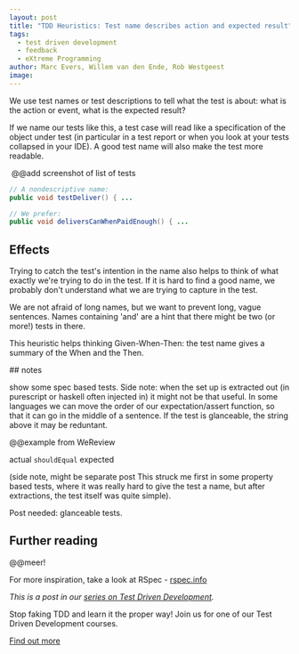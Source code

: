 ```yaml
---
layout: post
title: "TDD Heuristics: Test name describes action and expected result"
tags:
  - test driven development
  - feedback
  - eXtreme Programming
author: Marc Evers, Willem van den Ende, Rob Westgeest
image: 
---
```


We use test names or test descriptions to tell what the test is about: what is
the action or event, what is the expected result?

If we name our tests like this, a test case will read like a specification of
the object under test (in particular in a test report or when you look at your
tests collapsed in your IDE). A good test name will also make the test more
readable.

![]() @@add screenshot of list of tests


```java
// A nondescriptive name: 
public void testDeliver() { ...

// We prefer: 
public void deliversCanWhenPaidEnough() { ...
```

## Effects 

Trying to catch the test's intention in the name also helps to think of what
exactly we're trying to do in the test. If it is hard to find a good name, we
probably don't understand what we are trying to capture in the test.

We are not afraid of long names, but we want to prevent long, vague sentences.
Names containing 'and' are a hint that there might be two (or more!) tests 
in there.

This heuristic helps thinking Given-When-Then: the test name gives a summary 
of the When and the Then.

## notes

show some spec based tests.
Side note: when the set up is extracted out (in purescript or haskell often injected in) it might not be that useful. In some languages we can move the order of our expectation/assert function, so that it can go in the middle of a sentence. If the test is glanceable, the string above it may be reduntant.

@@example from WeReview

actual `shouldEqual` expected

(side note, might be separate post This struck me first in some property based tests, where it was really hard to give the test a name, but after extractions, the test itself was quite simple).

Post needed: glanceable tests.

## Further reading

@@meer!


For more inspiration, take a look at RSpec - [rspec.info](http://rspec.info/)


_This is a post in our [series on Test Driven Development](/blog-by-tag#tag-test-driven-development)._

<aside>
  <p>Stop faking TDD and learn it the proper way! Join us for one of our Test Driven Development courses. 
  </p>
  <p><div>
    <a href="/training/test-driven-development">Find out more</a>
  </div></p>
</aside>
